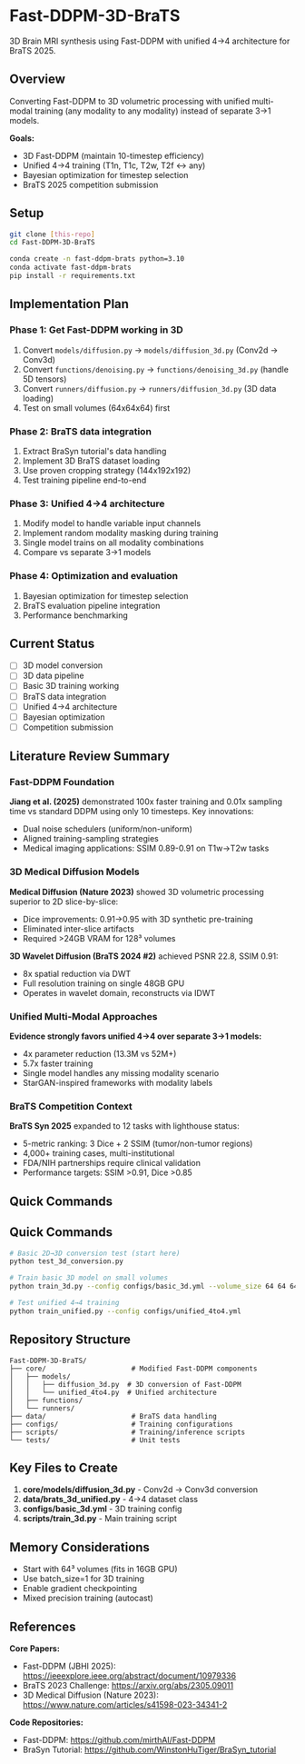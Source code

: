 # Fast-DDPM-3D-BraTS

3D Brain MRI synthesis using Fast-DDPM with unified 4→4 architecture for BraTS 2025.

## Overview

Converting Fast-DDPM to 3D volumetric processing with unified multi-modal training (any modality to any modality) instead of separate 3→1 models.

**Goals:**
- 3D Fast-DDPM (maintain 10-timestep efficiency)
- Unified 4→4 training (T1n, T1c, T2w, T2f ↔ any)
- Bayesian optimization for timestep selection
- BraTS 2025 competition submission

## Setup

```bash
git clone [this-repo]
cd Fast-DDPM-3D-BraTS

conda create -n fast-ddpm-brats python=3.10
conda activate fast-ddpm-brats
pip install -r requirements.txt
```

## Implementation Plan

### Phase 1: Get Fast-DDPM working in 3D
1. Convert `models/diffusion.py` → `models/diffusion_3d.py` (Conv2d → Conv3d)
2. Convert `functions/denoising.py` → `functions/denoising_3d.py` (handle 5D tensors)
3. Convert `runners/diffusion.py` → `runners/diffusion_3d.py` (3D data loading)
4. Test on small volumes (64x64x64) first

### Phase 2: BraTS data integration  
1. Extract BraSyn tutorial's data handling
2. Implement 3D BraTS dataset loading
3. Use proven cropping strategy (144x192x192)
4. Test training pipeline end-to-end

### Phase 3: Unified 4→4 architecture
1. Modify model to handle variable input channels
2. Implement random modality masking during training
3. Single model trains on all modality combinations
4. Compare vs separate 3→1 models

### Phase 4: Optimization and evaluation
1. Bayesian optimization for timestep selection
2. BraTS evaluation pipeline integration
3. Performance benchmarking

## Current Status

- [ ] 3D model conversion
- [ ] 3D data pipeline  
- [ ] Basic 3D training working
- [ ] BraTS data integration
- [ ] Unified 4→4 architecture
- [ ] Bayesian optimization
- [ ] Competition submission

## Literature Review Summary

### Fast-DDPM Foundation
**Jiang et al. (2025)** demonstrated 100x faster training and 0.01x sampling time vs standard DDPM using only 10 timesteps. Key innovations:
- Dual noise schedulers (uniform/non-uniform)
- Aligned training-sampling strategies
- Medical imaging applications: SSIM 0.89-0.91 on T1w→T2w tasks

### 3D Medical Diffusion Models
**Medical Diffusion (Nature 2023)** showed 3D volumetric processing superior to 2D slice-by-slice:
- Dice improvements: 0.91→0.95 with 3D synthetic pre-training
- Eliminated inter-slice artifacts
- Required >24GB VRAM for 128³ volumes

**3D Wavelet Diffusion (BraTS 2024 #2)** achieved PSNR 22.8, SSIM 0.91:
- 8x spatial reduction via DWT 
- Full resolution training on single 48GB GPU
- Operates in wavelet domain, reconstructs via IDWT

### Unified Multi-Modal Approaches
**Evidence strongly favors unified 4→4 over separate 3→1 models:**
- 4x parameter reduction (13.3M vs 52M+)
- 5.7x faster training
- Single model handles any missing modality scenario
- StarGAN-inspired frameworks with modality labels

### BraTS Competition Context
**BraTS Syn 2025** expanded to 12 tasks with lighthouse status:
- 5-metric ranking: 3 Dice + 2 SSIM (tumor/non-tumor regions)
- 4,000+ training cases, multi-institutional
- FDA/NIH partnerships require clinical validation
- Performance targets: SSIM >0.91, Dice >0.85

## Quick Commands

## Quick Commands

```bash
# Basic 2D→3D conversion test (start here)
python test_3d_conversion.py

# Train basic 3D model on small volumes
python train_3d.py --config configs/basic_3d.yml --volume_size 64 64 64

# Test unified 4→4 training
python train_unified.py --config configs/unified_4to4.yml
```

## Repository Structure

```
Fast-DDPM-3D-BraTS/
├── core/                     # Modified Fast-DDPM components
│   ├── models/
│   │   ├── diffusion_3d.py  # 3D conversion of Fast-DDPM
│   │   └── unified_4to4.py  # Unified architecture
│   ├── functions/
│   └── runners/
├── data/                     # BraTS data handling
├── configs/                  # Training configurations  
├── scripts/                  # Training/inference scripts
└── tests/                    # Unit tests
```

## Key Files to Create

1. **core/models/diffusion_3d.py** - Conv2d → Conv3d conversion
2. **data/brats_3d_unified.py** - 4→4 dataset class  
3. **configs/basic_3d.yml** - 3D training config
4. **scripts/train_3d.py** - Main training script

## Memory Considerations

- Start with 64³ volumes (fits in 16GB GPU)
- Use batch_size=1 for 3D training
- Enable gradient checkpointing
- Mixed precision training (autocast)

## References

**Core Papers:**
- Fast-DDPM (JBHI 2025): https://ieeexplore.ieee.org/abstract/document/10979336
- BraTS 2023 Challenge: https://arxiv.org/abs/2305.09011  
- 3D Medical Diffusion (Nature 2023): https://www.nature.com/articles/s41598-023-34341-2

**Code Repositories:**
- Fast-DDPM: https://github.com/mirthAI/Fast-DDPM
- BraSyn Tutorial: https://github.com/WinstonHuTiger/BraSyn_tutorial